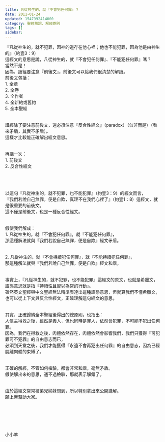 ```yaml
---
title: 凡從神生的，就『不會犯任何罪』？
date: 2011-01-24
updated: 1547992414000
category: 聖經無誤、解經原則
tags: []
sidebar: 
---
```


<p>『凡從神生的，就不犯罪，因神的道存在他心裡；他也不能犯罪，因為他是由神生的』（約壹3：9）<br/>這經文的意思是說，凡從神生的，就『不會犯任何罪』、『不能犯任何罪』嗎？<br/><!--more-->當然不是！<br/>因為，讀經要注意『前後文』，前後文可以給我們很清楚的解讀。<br/>前後文包括：<br/>1.	全章<br/>2.	全卷<br/>3.	全作者<br/>4.	全新約或舊約<br/>5.	全本聖經<br/><br/><br/>讀經除了要注意前後文，還必須注意『反合性經文』（paradox）（似非而是）（看來矛盾，其實不矛盾）。<br/>這樣才比較能正確解出經文意思。<br/><br/><br/>再講一次：<br/>1.	前後文<br/>2.	反合性經文<br/><br/><br/><br/><br/>以這句『凡從神生的，就不犯罪，也不能犯罪』（約壹3：9）的經文而言，<br/>『我們若說自己無罪，便是自欺，真理不在我們心裡了』（約壹1：8）這經文，就是很重要的前後文。<br/>這不僅是前後文，也是一種反合性經文。<br/><br/><br/>假使我們解成：<br/>1.	凡從神生的，就『不會犯任何罪』，就『不能犯任何罪』，<br/>那這種解法就與『我們若說自己無罪，便是自欺』經文矛盾。<br/><br/><br/>2.	凡從神生的，就『不會持續犯任何罪』，就『不能持續犯任何罪』，<br/>那這種解法就與『我們若說自己無罪，便是自欺』經文和諧。<br/><br/><br/>事實上，『凡從神生的，就不犯罪，也不能犯罪』這經文的原文，也就是希臘文，<br/>語態意思就是指『持續性且習以為常的行動』。<br/>雖然英文聖經與中文聖經無法精準表達出這種語態意思，但就算我們不懂希臘文，也可以從上下文與反合性經文，正確理解這句經文的意思。<br/><br/><br/>其實，正確歸納全本聖經後得出的總原則，也指出：<br/>人信主得救之後，雖然是義人，但也同時是罪人，依然會犯罪，不可能不犯出任何罪。<br/>因為，我們在得救之後，肉體依然存在，肉體依然會影響我們，我們只獲得『可犯罪可不犯罪』的自由意志而已，<br/>必須到天堂之後，我們才能獲得『永遠不會再犯出任何罪』的自由意志，因為已經脫離肉體的束縛了。<br/><br/><br/>正確的解經，不管如何檢驗，都會非常和諧，毫無矛盾。<br/>假使解出來的意思，通不過檢驗，那就表示解錯了。<br/><br/><br/>由於這經文常常被弟兄姊妹問到，所以特別拿出來公開講解。<br/>願上帝幫助大家。<br/><br/><br/><br/><br/><br/><br/>小小羊<br/><br/>
</p>